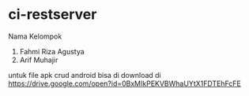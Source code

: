 # ci-restserver
Nama Kelompok
1. Fahmi Riza Agustya
2. Arif Muhajir

untuk file apk crud android bisa di download di
https://drive.google.com/open?id=0BxMIkPEKVBWhaUYtX1FDTEhFcFE
